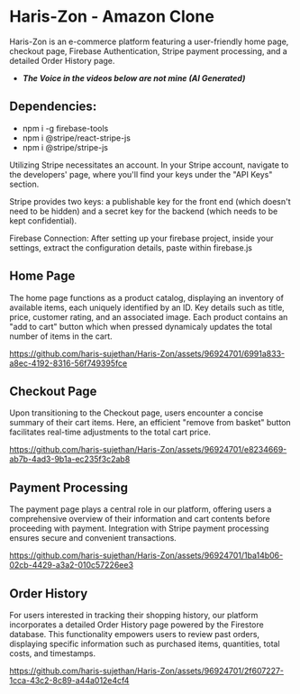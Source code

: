 # Haris-Zon - Amazon Clone

Haris-Zon is an e-commerce platform featuring a user-friendly home page, checkout page, Firebase Authentication, Stripe payment processing, and a detailed Order History page.

 - ***The Voice in the videos below are not mine (AI Generated)***

## Dependencies:
 - npm i -g firebase-tools
 - npm i @stripe/react-stripe-js
 - npm i @stripe/stripe-js

Utilizing Stripe necessitates an account. In your Stripe account, navigate to the developers' page, where you'll find your keys under the "API Keys" section.

Stripe provides two keys: a publishable key for the front end (which doesn't need to be hidden) and a secret key for the backend (which needs to be kept confidential).

Firebase Connection:
After setting up your firebase project, inside your settings, extract the configuration details, paste within firebase.js

## Home Page
The home page functions as a product catalog, displaying an inventory of available items, each uniquely identified by an ID. Key details such as title, price, customer rating, and an associated image. Each product contains an "add to cart" button which when pressed dynamicaly updates the total number of items in the cart.

https://github.com/haris-sujethan/Haris-Zon/assets/96924701/6991a833-a8ec-4192-8316-56f749395fce

## Checkout Page
Upon transitioning to the Checkout page, users encounter a concise summary of their cart items. Here, an efficient "remove from basket" button facilitates real-time adjustments to the total cart price.

https://github.com/haris-sujethan/Haris-Zon/assets/96924701/e8234669-ab7b-4ad3-9b1a-ec235f3c2ab8

## Payment Processing
The payment page plays a central role in our platform, offering users a comprehensive overview of their information and cart contents before proceeding with payment. Integration with Stripe payment processing ensures secure and convenient transactions. 

https://github.com/haris-sujethan/Haris-Zon/assets/96924701/1ba14b06-02cb-4429-a3a2-010c57226ee3

## Order History
For users interested in tracking their shopping history, our platform incorporates a detailed Order History page powered by the Firestore database. This functionality empowers users to review past orders, displaying specific information such as purchased items, quantities, total costs, and timestamps.

https://github.com/haris-sujethan/Haris-Zon/assets/96924701/2f607227-1cca-43c2-8c89-a44a012e4cf4
